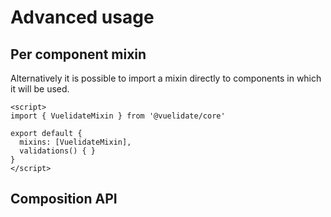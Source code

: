 # Advanced usage

## Per component mixin

Alternatively it is possible to import a mixin directly to components in which it will be used.

```vue
<script>
import { VuelidateMixin } from '@vuelidate/core'

export default {
  mixins: [VuelidateMixin],
  validations() { }
}
</script>
```

## Composition API
